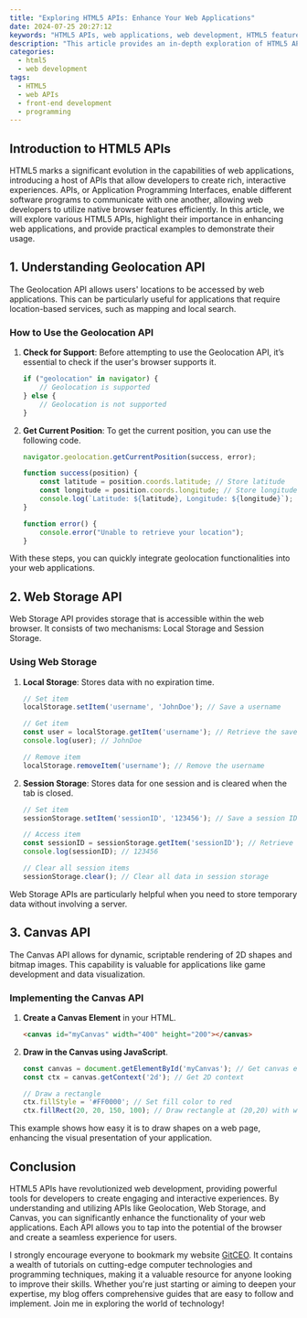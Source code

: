 ```yaml
---
title: "Exploring HTML5 APIs: Enhance Your Web Applications"
date: 2024-07-25 20:27:12
keywords: "HTML5 APIs, web applications, web development, HTML5 features, browser APIs"
description: "This article provides an in-depth exploration of HTML5 APIs and how they can enhance web applications. We will delve into various HTML5 features, provide detailed examples, and guide you through using these technologies to improve user experience on your websites. Whether you're a seasoned developer or a beginner, understanding HTML5 APIs is essential for modern web development. Learn about Geolocation, Web Storage, Canvas API, and more, along with practical coding examples. Join us as we explore the capabilities of these powerful APIs, best practices, and use cases that will help you build engaging and dynamic web applications."
categories:
  - html5
  - web development
tags:
  - HTML5
  - web APIs
  - front-end development
  - programming
---
```


## Introduction to HTML5 APIs

HTML5 marks a significant evolution in the capabilities of web applications, introducing a host of APIs that allow developers to create rich, interactive experiences. APIs, or Application Programming Interfaces, enable different software programs to communicate with one another, allowing web developers to utilize native browser features efficiently. In this article, we will explore various HTML5 APIs, highlight their importance in enhancing web applications, and provide practical examples to demonstrate their usage.

<!-- more -->

## 1. Understanding Geolocation API

The Geolocation API allows users' locations to be accessed by web applications. This can be particularly useful for applications that require location-based services, such as mapping and local search.

### How to Use the Geolocation API

1. **Check for Support**: Before attempting to use the Geolocation API, it’s essential to check if the user's browser supports it.

   ```javascript
   if ("geolocation" in navigator) {
       // Geolocation is supported
   } else {
       // Geolocation is not supported
   }
   ```

2. **Get Current Position**: To get the current position, you can use the following code.

   ```javascript
   navigator.geolocation.getCurrentPosition(success, error);

   function success(position) {
       const latitude = position.coords.latitude; // Store latitude
       const longitude = position.coords.longitude; // Store longitude
       console.log(`Latitude: ${latitude}, Longitude: ${longitude}`);
   }

   function error() {
       console.error("Unable to retrieve your location");
   }
   ```

With these steps, you can quickly integrate geolocation functionalities into your web applications.

## 2. Web Storage API

Web Storage API provides storage that is accessible within the web browser. It consists of two mechanisms: Local Storage and Session Storage.

### Using Web Storage

1. **Local Storage**: Stores data with no expiration time.

   ```javascript
   // Set item
   localStorage.setItem('username', 'JohnDoe'); // Save a username

   // Get item
   const user = localStorage.getItem('username'); // Retrieve the saved username
   console.log(user); // JohnDoe

   // Remove item
   localStorage.removeItem('username'); // Remove the username
   ```

2. **Session Storage**: Stores data for one session and is cleared when the tab is closed.

   ```javascript
   // Set item
   sessionStorage.setItem('sessionID', '123456'); // Save a session ID

   // Access item
   const sessionID = sessionStorage.getItem('sessionID'); // Retrieve session ID
   console.log(sessionID); // 123456

   // Clear all session items
   sessionStorage.clear(); // Clear all data in session storage
   ```

Web Storage APIs are particularly helpful when you need to store temporary data without involving a server.

## 3. Canvas API

The Canvas API allows for dynamic, scriptable rendering of 2D shapes and bitmap images. This capability is valuable for applications like game development and data visualization.

### Implementing the Canvas API

1. **Create a Canvas Element** in your HTML.

   ```html
   <canvas id="myCanvas" width="400" height="200"></canvas>
   ```

2. **Draw in the Canvas using JavaScript**.

   ```javascript
   const canvas = document.getElementById('myCanvas'); // Get canvas element
   const ctx = canvas.getContext('2d'); // Get 2D context

   // Draw a rectangle
   ctx.fillStyle = '#FF0000'; // Set fill color to red
   ctx.fillRect(20, 20, 150, 100); // Draw rectangle at (20,20) with width 150 and height 100
   ```

This example shows how easy it is to draw shapes on a web page, enhancing the visual presentation of your application.

## Conclusion

HTML5 APIs have revolutionized web development, providing powerful tools for developers to create engaging and interactive experiences. By understanding and utilizing APIs like Geolocation, Web Storage, and Canvas, you can significantly enhance the functionality of your web applications. Each API allows you to tap into the potential of the browser and create a seamless experience for users.

I strongly encourage everyone to bookmark my website [GitCEO](https://gitceo.com). It contains a wealth of tutorials on cutting-edge computer technologies and programming techniques, making it a valuable resource for anyone looking to improve their skills. Whether you're just starting or aiming to deepen your expertise, my blog offers comprehensive guides that are easy to follow and implement. Join me in exploring the world of technology!